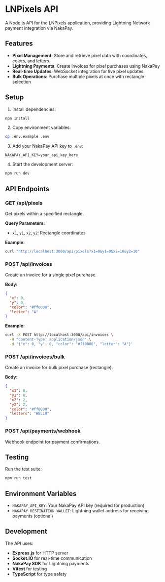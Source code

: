 # LNPixels API

A Node.js API for the LNPixels application, providing Lightning Network payment integration via NakaPay.

## Features

- **Pixel Management**: Store and retrieve pixel data with coordinates, colors, and letters
- **Lightning Payments**: Create invoices for pixel purchases using NakaPay
- **Real-time Updates**: WebSocket integration for live pixel updates
- **Bulk Operations**: Purchase multiple pixels at once with rectangle selection

## Setup

1. Install dependencies:
```bash
npm install
```

2. Copy environment variables:
```bash
cp .env.example .env
```

3. Add your NakaPay API key to `.env`:
```
NAKAPAY_API_KEY=your_api_key_here
```

4. Start the development server:
```bash
npm run dev
```

## API Endpoints

### GET /api/pixels
Get pixels within a specified rectangle.

**Query Parameters:**
- `x1`, `y1`, `x2`, `y2`: Rectangle coordinates

**Example:**
```bash
curl "http://localhost:3000/api/pixels?x1=0&y1=0&x2=10&y2=10"
```

### POST /api/invoices
Create an invoice for a single pixel purchase.

**Body:**
```json
{
  "x": 0,
  "y": 0,
  "color": "#ff0000",
  "letter": "A"
}
```

**Example:**
```bash
curl -X POST http://localhost:3000/api/invoices \
  -H "Content-Type: application/json" \
  -d '{"x": 0, "y": 0, "color": "#ff0000", "letter": "A"}'
```

### POST /api/invoices/bulk
Create an invoice for bulk pixel purchase (rectangle).

**Body:**
```json
{
  "x1": 0,
  "y1": 0,
  "x2": 2,
  "y2": 2,
  "color": "#ff0000",
  "letters": "HELLO"
}
```

### POST /api/payments/webhook
Webhook endpoint for payment confirmations.

## Testing

Run the test suite:
```bash
npm run test
```

## Environment Variables

- `NAKAPAY_API_KEY`: Your NakaPay API key (required for production)
- `NAKAPAY_DESTINATION_WALLET`: Lightning wallet address for receiving payments (optional)

## Development

The API uses:
- **Express.js** for HTTP server
- **Socket.IO** for real-time communication
- **NakaPay SDK** for Lightning payments
- **Vitest** for testing
- **TypeScript** for type safety